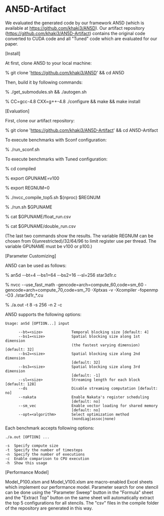 # AN5D-Artifact

We evaluated the generated code by our framework AN5D (which is available at https://github.com/khaki3/AN5D). Our artifact repository (https://github.com/khaki3/AN5D-Artifact) contains the original code converted to CUDA code and all "Tuned" code which are evaluated for our paper. 

[Install]

At first, clone AN5D to your local machine:

% git clone 'https://github.com/khaki3/AN5D' && cd AN5D

Then, build it by following commands:

% ./get_submodules.sh && ./autogen.sh

% CC=gcc-4.8 CXX=g++-4.8 ./configure && make && make install


[Evaluation]

First, clone our artifact repository:

% git clone 'https://github.com/khaki3/AN5D-Artifact' && cd AN5D-Artifact

To execute benchmarks with Sconf configuration:

% ./run_sconf.sh

To execute benchmarks with Tuned configuration:

% cd compiled

% export GPUNAME=v100

% export REGNUM=0

% ./nvcc_compile_top5.sh $(nproc) $REGNUM

% ./run.sh $GPUNAME

% cat $GPUNAME/float_run.csv 

% cat $GPUNAME/double_run.csv 

(The last two commands show the results. The variable REGNUM can be chosen from 0(unrestricted)/32/64/96 to limit register use per thread. The variable GPUNAME must be v100 or p100.)


[Parameter Customizing]

AN5D can be used as follows:

% an5d --bt=4 --bs1=64 --bs2=16 --sl=256 star3d1r.c

% nvcc --use_fast_math -gencode=arch=compute_60,code=sm_60 -gencode=arch=compute_70,code=sm_70 -Xptxas -v -Xcompiler -fopenmp -O3 ./star3d1r_*.cu

% ./a.out -t 8 -s 256 -n 2 -c

AN5D supports the following options:

```
Usage: an5d [OPTION...] input

      --bt=<size>             Temporal blocking size [default: 4]
      --bs1=<size>            Spatial blocking size along 1st dimension
                              (the fastest varying dimension) [default: 32]
      --bs2=<size>            Spatial blocking size along 2nd dimension
                              [default: 32]
      --bs3=<size>            Spatial blocking size along 3rd dimension
                              [default: -1]
      --sl=<size>             Streaming length for each block [default: 128]
      --ds                    Disable streaming computation [default: no]
      --nakata                Enable Nakata's register scheduling
                              [default: no]
      --sm_vec                Enable vector loading for shared memory
                              [default: no]
      --opt=<algorithm>       Select optimization method
                              (nondiag|assoc|none)
```

Each benchmark accepts following options:

```
./a.out [OPTION] ...

-s	Specify compute size
-t	Specify the number of timesteps
-n	Specify the number of executions
-c	Enable comparison to CPU execution
-h	Show this usage
```

[Performance Model]

Model_P100.xlsm and Model_V100.xlsm are macro-enabled Excel sheets which implement our performance model. Parameter search for one stencil can be done using the "Parameter Sweep" button in the "Formula" sheet and the "Extract Top" button on the same sheet will automatically extract the top 5 configurations for all stencils. The "csv" files in the compile folder of the repository are generated in this way.
